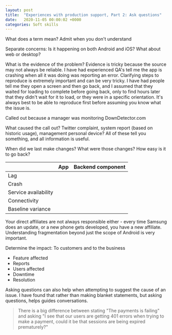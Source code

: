 ```yaml
---
layout: post
title:  "Experiences with production support, Part 2: Ask questions"
date:   2020-11-05 00:00:02 +0000
categories: Soft skills
---
```


What does a term mean? Admit when you don't understand

Separate concerns: Is it happening on both Android and iOS? What about web or desktop?

What is the evidence of the problem? Evidence is tricky because the source may not always be reliable. I have had experienced QA's tell me the app is crashing when all it was doing was reporting an error. Clarifying steps to reproduce is extremely important and can be very tricky. I have had people tell me they open a screen and then go back, and I assumed that they waited for loading to complete before going back, only to find hours later that they didn't wait for it to load, or they were in a specific orientation. It's always best to be able to reproduce first before assuming you know what the issue is.

Called out because a manager was monitoring DownDetector.com

What caused the call out? Twitter complaint, system report (based on historic usage), management personal device? All of these tell you something, and all information is useful.

When did we last make changes? What were those changes? How easy is it to go back?

|                      | App           | Backend component |
| -------------------- | ------------- | ----------------- |
| Lag                  |               |                   |
| Crash                |               |                   |
| Service availability |               |                   |
| Connectivity         |               |                   |
| Baseline variance    |               |                   |



Your direct affiliates are not always responsible either - every time Samsung does an update, or a new phone gets developed, you have a new affiliate. Understanding fragmentation beyond just the scope of Android is very important.

Determine the impact: To customers and to the business

 - Feature affected
 - Reports
 - Users affected
 - Downtime
 - Resolution

Asking questions can also help when attempting to suggest the cause of an issue. I have found that rather than making blanket statements, but asking questions, helps guides conversations.

 > There is a big difference between stating "The payments is failing" and asking "I see that our users are getting 401 errors when trying to make a payment, could it be that sessions are being expired prematurely?"
